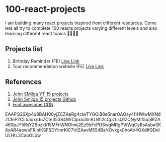 # 100-react-projects

I am building many react projects inspired from different resources. Come lets all try to complete 100 reacts projects varying different levels and also learning different react topics 🚀🧑🏻‍🚀

## Projects list

1. Birthday Reminder (FE) [Live Link](https://birthreminders.netlify.app/)
2. Tour recommendation website (FE) [Live Link](#)

## References


1. [John SMilga YT 15 projects](https://github.com/john-smilga/react-projects/blob/master/02-tours/final/src/App.js)
2. [John Smilga 15 projects Github](https://github.com/john-smilga/react-projects/blob/master/02-tours/final/src/App.js) 
3. [Font awesome CDN](https://cdnjs.com/libraries/font-awesome)

EAAPQ26Xp4u8BAH00yjZCZAeRg4clwTYGOiB8e5narOAOay4l1HWwMXNdZC9iPZCLbaqxrduZCte35384WrClpxlo3inKLBfi2cCpzLsQ1ZCNyMIf5q5lRZA460pJY5RsYZBpzkk15MFnWNOhwj2Ez9bFcPDSwgMRgPVlWqCyBsAsbaSK8xAR4eowbFRjnlKSFSDYlmrKlC7VtZAevM554BsNOvkgx0hoAV4GXdIfGDoIULHtL3CauOLow
